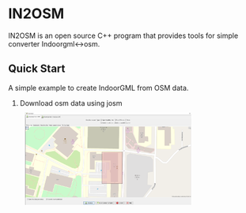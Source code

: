 IN2OSM
=============

IN2OSM is an open source C++ program that provides tools for simple converter Indoorgml<->osm.

## Quick Start
A simple example to create IndoorGML from OSM data.
1. Download osm data using josm
   <img width="70%" src="Photo/download_josm.PNG" style="margin:10px"></img>
